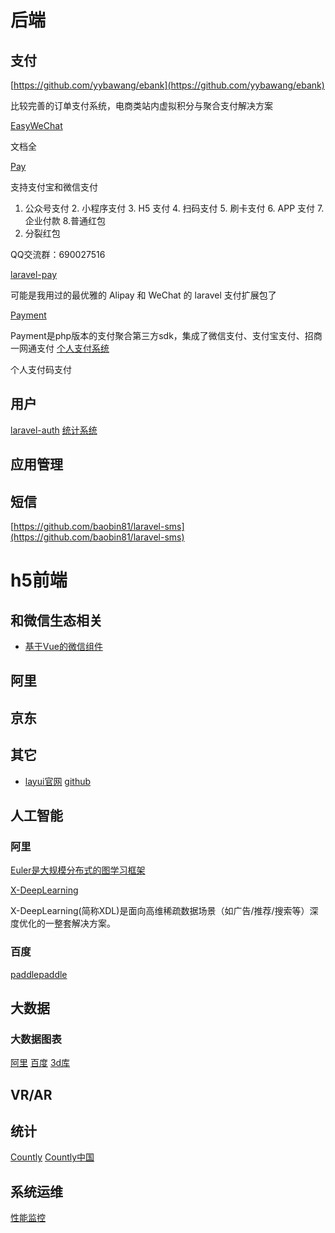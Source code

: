 # 后端

## 支付
[https://github.com/yybawang/ebank](https://github.com/yybawang/ebank)

比较完善的订单支付系统，电商类站内虚拟积分与聚合支付解决方案

[EasyWeChat](https://www.easywechat.com)

文档全

[Pay](https://github.com/yansongda/pay)

支持支付宝和微信支付

1. 公众号支付 2. 小程序支付 3. H5 支付 4. 扫码支付 5. 刷卡支付 6. APP 支付 7. 企业付款 8.普通红包
9. 分裂红包

QQ交流群：690027516

[laravel-pay](https://github.com/yansongda/laravel-pay)

可能是我用过的最优雅的 Alipay 和 WeChat 的 laravel 支付扩展包了

[Payment](https://github.com/helei112g/payment)

Payment是php版本的支付聚合第三方sdk，集成了微信支付、支付宝支付、招商一网通支付
[个人支付系统](https://github.com/Exrick/xpay)

个人支付码支付



## 用户
[laravel-auth](https://github.com/jeremykenedy/laravel-auth)
[统计系统](https://matomo.org/ "统计系统")

## 应用管理


## 短信
 
 [https://github.com/baobin81/laravel-sms](https://github.com/baobin81/laravel-sms)
 
# h5前端
## 和微信生态相关
- [基于Vue的微信组件 ](https://github.com/airyland/vux)
## 阿里
## 京东
## 其它
- [layui官网](https://www.layui.com/demo/layim.html) [github](https://github.com/sentsin/layui/)

##  人工智能
###  阿里
[Euler是大规模分布式的图学习框架](https://github.com/alibaba/euler)

[X-DeepLearning](https://github.com/alibaba/x-deeplearning)

X-DeepLearning(简称XDL)是面向高维稀疏数据场景（如广告/推荐/搜索等）深度优化的一整套解决方案。

### 百度 
[paddlepaddle](http://www.paddlepaddle.org)

## 大数据
### 大数据图表
[阿里](https://antv.alipay.com/zh-cn/f2/3.x/demo/line/basic.html)
[百度](https://echarts.baidu.com/)
[3d库](https://d3js.org/)

## VR/AR

## 统计
[Countly](https://github.com/Countly)
[Countly中国](https://resources.count.ly/v2.0/docs/countly-features)

## 系统运维
[性能监控](https://grafana.com/get)

